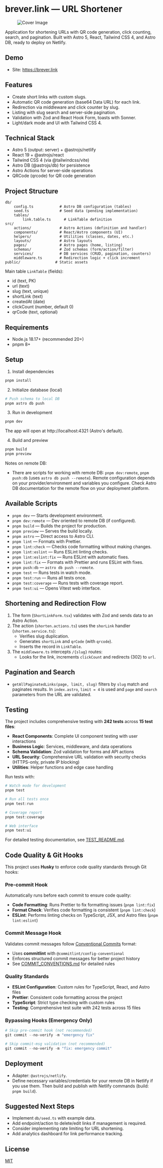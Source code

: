 # brever.link — URL Shortener

<!-- add image cover -->
<figure>
  <img src="public/og.webp" alt="Cover Image">
</figure>

Application for shortening URLs with QR code generation, click counting, search, and pagination. Built with Astro 5, React, Tailwind CSS 4, and Astro DB, ready to deploy on Netlify.

## Demo

- Site: https://brever.link

## Features

- Create short links with custom slugs.
- Automatic QR code generation (base64 Data URL) for each link.
- Redirection via middleware and click counter by slug.
- Listing with slug search and server-side pagination.
- Validation with Zod and React Hook Form, toasts with Sonner.
- Light/dark mode and UI with Tailwind CSS 4.

## Technical Stack

- Astro 5 (output: server) + @astrojs/netlify
- React 19 + @astrojs/react
- Tailwind CSS 4 (via @tailwindcss/vite)
- Astro DB (@astrojs/db) for persistence
- Astro Actions for server-side operations
- QRCode (qrcode) for QR code generation

## Project Structure

```
db/
    config.ts            # Astro DB configuration (tables)
    seed.ts              # Seed data (pending implementation)
    tables/
        link.table.ts      # LinkTable definition
src/
    actions/             # Astro Actions (definition and handler)
    components/          # React/Astro components (UI)
    helpers/             # Utilities (classes, dates, etc.)
    layouts/             # Astro layouts
    pages/               # Astro pages (home, listing)
    schemas/             # Zod schemas (form/action/filter)
    services/            # DB services (CRUD, pagination, counters)
    middleware.ts        # Redirection logic + click increment
public/                # Static assets
```

Main table `LinkTable` (fields):

- id (text, PK)
- url (text)
- slug (text, unique)
- shortLink (text)
- createdAt (date)
- clickCount (number, default 0)
- qrCode (text, optional)

## Requirements

- Node.js 18.17+ (recommended 20+)
- pnpm 8+

## Setup

1. Install dependencies

```powershell
pnpm install
```

2. Initialize database (local)

```powershell
# Push schema to local DB
pnpm astro db push
```

3. Run in development

```powershell
pnpm dev
```

The app will open at http://localhost:4321 (Astro's default).

4. Build and preview

```powershell
pnpm build
pnpm preview
```

Notes on remote DB:

- There are scripts for working with remote DB: `pnpm dev:remote`, `pnpm push:db` (uses `astro db push --remote`). Remote configuration depends on your provider/environment and variables you configure. Check Astro DB documentation for the remote flow on your deployment platform.

## Available Scripts

- `pnpm dev` — Starts development environment.
- `pnpm dev:remote` — Dev oriented to remote DB (if configured).
- `pnpm build` — Builds the project for production.
- `pnpm preview` — Serves the build locally.
- `pnpm astro` — Direct access to Astro CLI.
- `pnpm lint` — Formats with Prettier.
- `pnpm lint:check` — Checks code formatting without making changes.
- `pnpm lint:eslint` — Runs ESLint linting checks.
- `pnpm lint:eslint:fix` — Runs ESLint with automatic fixes.
- `pnpm lint:fix` — Formats with Prettier and runs ESLint with fixes.
- `pnpm push:db` — `astro db push --remote`.
- `pnpm test` — Runs tests in watch mode.
- `pnpm test:run` — Runs all tests once.
- `pnpm test:coverage` — Runs tests with coverage report.
- `pnpm test:ui` — Opens Vitest web interface.

## Shortening and Redirection Flow

1. The form (`ShortLinkForm.tsx`) validates with Zod and sends data to an Astro Action.
2. The action (`shorten.actions.ts`) uses the `shorLink` handler (`shorten.service.ts`):
   - Verifies slug duplication.
   - Generates `shortLink` and `qrCode` (with `qrcode`).
   - Inserts the record in `LinkTable`.
3. The `middleware.ts` intercepts `/{slug}` routes:
   - Looks for the link, increments `clickCount` and redirects (302) to `url`.

## Pagination and Search

- `getAllPaginatedLinks(page, limit, slug)` filters by `slug` match and paginates results. In `index.astro`, `limit = 4` is used and `page` and `search` parameters from the URL are validated.

## Testing

The project includes comprehensive testing with **242 tests** across **15 test files**:

- **React Components**: Complete UI component testing with user interactions
- **Business Logic**: Services, middleware, and data operations
- **Schema Validation**: Zod validation for forms and API actions
- **URL Security**: Comprehensive URL validation with security checks (HTTPS-only, private IP blocking)
- **Utilities**: Helper functions and edge case handling

Run tests with:

```powershell
# Watch mode for development
pnpm test

# Run all tests once
pnpm test:run

# Coverage report
pnpm test:coverage

# Web interface
pnpm test:ui
```

For detailed testing documentation, see [TEST_README.md](./TEST_README.md).

## Code Quality & Git Hooks

This project uses **Husky** to enforce code quality standards through Git hooks:

### Pre-commit Hook

Automatically runs before each commit to ensure code quality:

- **Code Formatting**: Runs Prettier to fix formatting issues (`pnpm lint:fix`)
- **Format Check**: Verifies code formatting is consistent (`pnpm lint:check`)
- **ESLint**: Performs linting checks on TypeScript, JSX, and Astro files (`pnpm lint:eslint`)

### Commit Message Hook

Validates commit messages follow [Conventional Commits](https://www.conventionalcommits.org/) format:

- Uses **commitlint** with `@commitlint/config-conventional`
- Enforces structured commit messages for better project history
- See [COMMIT_CONVENTIONS.md](./COMMIT_CONVENTIONS.md) for detailed rules

### Quality Standards

- **ESLint Configuration**: Custom rules for TypeScript, React, and Astro files
- **Prettier**: Consistent code formatting across the project
- **TypeScript**: Strict type checking with custom rules
- **Testing**: Comprehensive test suite with 242 tests across 15 files

### Bypassing Hooks (Emergency Only)

```powershell
# Skip pre-commit hook (not recommended)
git commit --no-verify -m "emergency fix"

# Skip commit-msg validation (not recommended)
git commit --no-verify -m "fix: emergency commit"
```

## Deployment

- Adapter: `@astrojs/netlify`.
- Define necessary variables/credentials for your remote DB in Netlify if you use them. Then build and publish with Netlify commands (build: `pnpm build`).

## Suggested Next Steps

- Implement `db/seed.ts` with example data.
- Add endpoint/action to delete/edit links if management is required.
- Consider implementing rate limiting for URL shortening.
- Add analytics dashboard for link performance tracking.

## License

[MIT](https://opensource.org/licenses/MIT)
